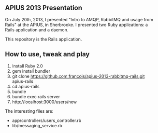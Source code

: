 APIUS 2013 Presentation
-----------------------

On July 20th, 2013, I presented "Intro to AMQP, RabbitMQ and usage from Rails" at the APIUS, in Sherbrooke. I presented two Ruby applications: a Rails application and a daemon.

This repository is the Rails application.

How to use, tweak and play
--------------------------

1. Install Ruby 2.0
2. gem install bundler
3. git clone https://github.com:francois/apius-2013-rabbitmq-rails.git apius-rails
4. cd apius-rails
5. bundle
6. bundle exec rails server
7. http://localhost:3000/users/new

The interesting files are:

* app/controllers/users_controller.rb
* lib/messaging_service.rb
